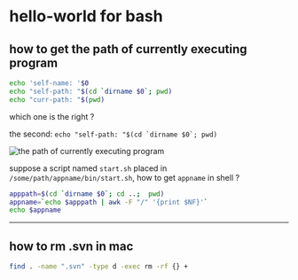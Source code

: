 # hello-world for bash

## how to get the path of currently executing program

``` bash
echo 'self-name: '$0
echo "self-path: "$(cd `dirname $0`; pwd)
echo "curr-path: "$(pwd)
```
which one is the right ?

the second: ``echo "self-path: "$(cd `dirname $0`; pwd)``

![the path of currently executing program](https://cloud.githubusercontent.com/assets/23731186/20923692/b053f34e-bbe8-11e6-99fc-8544c35040dc.png)

suppose a script named ``start.sh`` placed in ``/some/path/appname/bin/start.sh``, how to get ``appname`` in shell ?

``` bash
apppath=$(cd `dirname $0`; cd ..;  pwd)
appname=`echo $apppath | awk -F "/" '{print $NF}'`
echo $appname
```
---


## how to rm .svn in mac

``` bash
find . -name ".svn" -type d -exec rm -rf {} +
```
